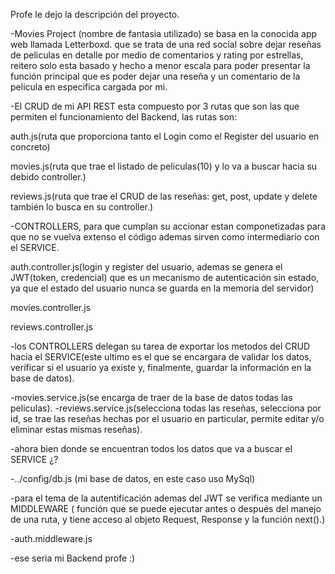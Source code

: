 Profe le dejo la descripción del proyecto.

-Movies Project (nombre de fantasia utilizado) se basa en la conocida app web llamada Letterboxd. que se trata de una red social sobre dejar reseñas de peliculas en detalle por medio de comentarios y rating por estrellas, reitero solo esta basado y hecho a menor escala para poder presentar la función principal que es poder dejar una reseña y un comentario de la pelicula en especifica cargada por mi.

-El CRUD de mi API REST esta compuesto por 3 rutas que son las que permiten el funcionamiento del Backend, las rutas son:

auth.js(ruta que proporciona tanto el Login como el Register del usuario en concreto)

movies.js(ruta que trae el listado de peliculas(10) y lo va a buscar hacia su debido controller.)

reviews.js(ruta que trae el CRUD de las reseñas: get, post, update y delete también lo busca en su controller.)

-CONTROLLERS, para que cumplan su accionar estan componetizadas para que no se vuelva extenso el código ademas sirven como intermediario con el SERVICE.

auth.controller.js(login y register del usuario, ademas se genera el JWT(token, credencial) que es un mecanismo de autenticación sin estado, ya que el estado del usuario nunca se guarda en la memoria del servidor)

movies.controller.js

reviews.controller.js

-los CONTROLLERS delegan su tarea de exportar los metodos del CRUD hacia el SERVICE(este ultimo es el que se encargara de validar los datos, verificar si el usuario ya existe y, finalmente, guardar la información en la base de datos).

-movies.service.js(se encarga de traer de la base de datos todas las peliculas).
-reviews.service.js(selecciona todas las reseñas, selecciona por id, se trae las reseñas hechas por el usuario en particular, permite editar y/o eliminar estas mismas reseñas).

-ahora bien donde se encuentran todos los datos que va a buscar el SERVICE ¿?

-../config/db.js (mi base de datos, en este caso uso MySql)

-para el tema de la autentificación ademas del JWT se verifica mediante un MIDDLEWARE ( función que se puede ejecutar antes o después del manejo de una ruta, y tiene acceso al objeto Request, Response y la función next().)

-auth.middleware.js




-ese seria mi Backend profe :) 